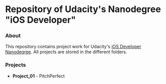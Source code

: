 # Repository of Udacity's Nanodegree "iOS Developer"

### About
This repository contains project work for Udacity's [iOS Developer Nanodegree](https://udacity.com/course/ios-developer-nanodegree--nd003). All projects are stored in the different folders.

### Projects
- **Project_01** - PitchPerfect
